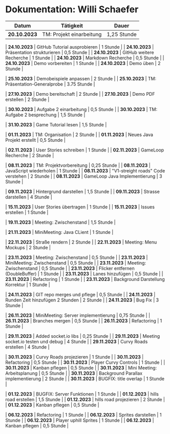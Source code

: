 # Dokumentation: Willi Schaefer

|     Datum      |               Tätigkeit                |    Dauer    
|:--------------:|:--------------------------------------:|:-----------:|
| **20.10.2023** |  TM: Projekt einarbeitung              | 1,25 Stunde |

| **24.10.2023** |  GitHub Tutorial ausprobieren          |    1 Stunde |
| **24.10.2023** |  Präsentation strukturieren            |  0,5 Stunde |
| **24.10.2023** |  GitHub weitere Recherche              |    1 Stunde |
| **24.10.2023** |  Markdown Recherche                    |  0,5 Stunde |
| **24.10.2023** |  Demo vorbereiten                      |    1 Stunde |
| **24.10.2023** |  Demo üben                             |    2 Stunde |

| **25.10.2023** |  Demobeispiele anpassen                |    2 Stunde |
| **25.10.2023** |  TM: Präsentation-Generalprobe         | 3.75 Stunde |

| **27.10.2023** |  Demo bereitschaft                     |    2 Stunde |
| **27.10.2023** |  Demo PDF erstellen                    |    2 Stunde |

| **30.10.2023** |  Aufgabe 2 einarbeitung                |  0,5 Stunde |
| **30.10.2023** |  TM: Aufgabe 2 besprechung             |  1,5 Stunde |

| **31.10.2023** |  Game Tutorial lesen                   |  1,5 Stunde |

| **01.11.2023** |  TM: Organisation                      |    2 Stunde |
| **01.11.2023** |  Neues Java Projekt erstellt           |  0,5 Stunde |

| **02.11.2023** |  User Stories schreiben                |    1 Stunde |
| **02.11.2023** |  GameLoop Recherche                    |    2 Stunde |

| **08.11.2023** |  TM: Projektvorbereitung               | 0,25 Stunde |
| **08.11.2023** |  JavaScript wiederholen                |    1 Stunde |
| **08.11.2023** |  "V1-streight roads" Code verstehen    |    2 Stunde |
| **08.11.2023** |  GameLoop Java Implementierung         |    3 Stunde |

| **09.11.2023** |  Hintergrund darstellen                |  1,5 Stunde |
| **09.11.2023** |  Strasse darstellen                    |    4 Stunde |

| **15.11.2023** |  User Stories übertragen               |    1 Stunde |
| **15.11.2023** |  Issues erstellen                      |    1 Stunde |

| **19.11.2023** |  Meeting: Zwischenstand                |  1,5 Stunde |

| **21.11.2023** |  MiniMeeting: Java CLient              |    1 Stunde |

| **22.11.2023** |  Straße rendern                        |    2 Stunde |
| **22.11.2023** |  Meeting: Menu Mockups                 |    2 Stunde |

| **23.11.2023** |  Meeting: Zwischenstand                |  0,5 Stunde |
| **23.11.2023** |  MiniMeeting: Zwischenstand            |  0,5 Stunde |
| **23.11.2023** |  Meeting: Zwischenstand                |  0,5 Stunde |
| **23.11.2023** |  Flicker entfernen (DoubleBuffer)      |    1 Stunde |
| **23.11.2023** |  Lanes hinzufügen                      |  0,5 Stunde |
| **23.11.2023** |  Refactoring                           |    1 Stunde |
| **23.11.2023** |  Background Darstellung Korrektur      |    1 Stunde |

| **24.11.2023** |  GIT repo merges und pflege            |  0,5 Stunde |
| **24.11.2023** |  Runden Zeit hinzufügen 2 Stunden      |    2 Stunde |
| **24.11.2023** |  Bug Fix                               |    3 Stunde |

| **26.11.2023** |  MiniMeeting: Server implementierung   | 0,75 Stunde |
| **26.11.2023** |  Branches mergen                       |  0,5 Stunde |
| **26.11.2023** |  Refactoring                           |    1 Stunde |

| **29.11.2023** |  Added socket.io libs                  | 0,25 Stunde |
| **29.11.2023** |  Meeting socket.io testen und debug    |    4 Stunde |
| **29.11.2023** |  Curvy Roads erstellen                 |    4 Stunde |

| **30.11.2023** |  Curvy Roads projezieren               |    1 Stunde |
| **30.11.2023** |  Refactoring                           |  0,5 Stunde |
| **30.11.2023** |  Player Curvy Controls                 |    1 Stunde |
| **30.11.2023** |  Kanban pflegen                        |  0,5 Stunde |
| **30.11.2023** |  Mini Meeting: Arbeitsplanung          |  0,5 Stunde |
| **30.11.2023** |  Background Parallax implementierung   |    2 Stunde |
| **30.11.2023** |  BUGFIX: title overlap                 |    1 Stunde |

| **01.12.2023** |  BUGFIX: Server Funktionen             |    1 Stunde |
| **01.12.2023** |  hills road erstellen                  |  1,5 Stunde |
| **01.12.2023** |  hills road projezieren                |    2 Stunde |
| **01.12.2023** |  Kanban pflegen                        |  0,5 Stunde |

| **06.12.2023** |  Refactoring                           |    1 Stunde |
| **06.12.2023** |  Sprites darstellen                    |    1 Stunde |
| **06.12.2023** |  Player uphill Sprites                 |    1 Stunde |
| **06.12.2023** |  Kanban pflegen                        |  0,5 Stunde |
